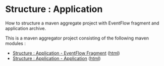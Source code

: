 # Structure : Application

How to structure a maven aggregate project with EventFlow fragment and application archive.

This is a maven aggregator project consisting of the following maven modules :

* [Structure : Application - EventFlow Fragment](application-ef/src/site/markdown/index.md) ([html](https://plord12.github.io/samples/10.4.0-SNAPSHOT/structure/application/application-ef/))
* [Structure : Application - Application](application-app/src/site/markdown/index.md) ([html](https://plord12.github.io/samples/10.4.0-SNAPSHOT/structure/application/application-app/))
